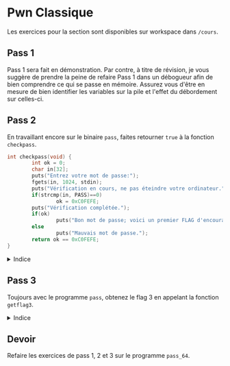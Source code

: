 # Pwn Classique

Les exercices pour la section sont disponibles sur workspace dans `/cours`.

## Pass 1

Pass 1 sera fait en démonstration.
Par contre, à titre de révision, je vous suggère de prendre la peine de refaire Pass 1 dans un débogueur afin de bien comprendre ce qui se passe en mémoire. 
Assurez vous d'être en mesure de bien identifier les variables sur la pile et l'effet du débordement sur celles-ci.

## Pass 2

En travaillant encore sur le binaire `pass`, faites retourner `true` à la fonction `checkpass`.

```c
int checkpass(void) {
        int ok = 0;
        char in[32];
        puts("Entrez votre mot de passe:");
        fgets(in, 1024, stdin);
        puts("Vérification en cours, ne pas éteindre votre ordinateur.");
        if(strcmp(in, PASS)==0)
                ok = 0xC0FEFE;
        puts("Vérification complétée.");
        if(ok)
                puts("Bon mot de passe; voici un premier FLAG d'encouragement: " FLAG1);
        else
                puts("Mauvais mot de passe.");
        return ok == 0xC0FEFE;
}
```

<details><summary>Indice</summary>
<p>Attention au boutisme.</p>
</details>

## Pass 3

Toujours avec le programme `pass`, obtenez le flag 3 en appelant la fonction `getflag3`.

<details><summary>Indice</summary>
<p>Souvenez-vous que l'adresse de retour de la fonction (adresse de la prochaine instruction à exécuter après la fin de la fonction) est empilée lors de l'appel de la fonction.</p>
</details>

## Devoir

Refaire les exercices de pass 1, 2 et 3 sur le programme `pass_64`.
